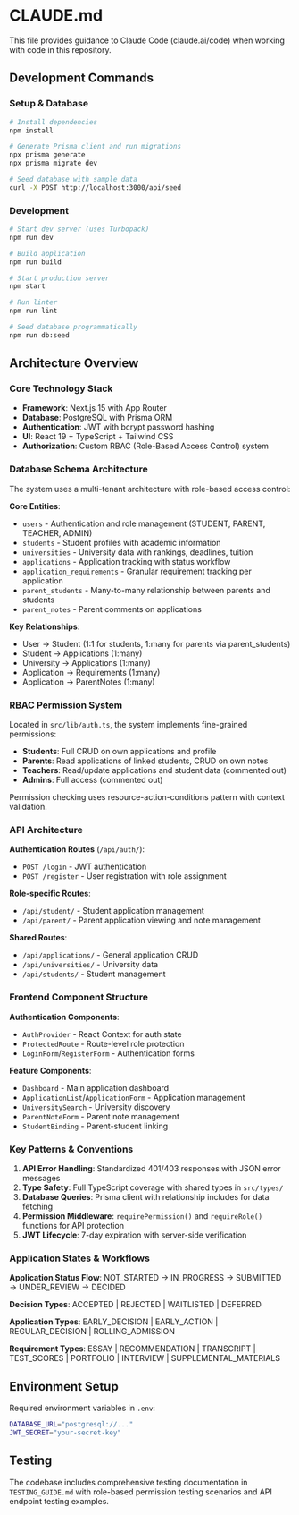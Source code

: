 # CLAUDE.md

This file provides guidance to Claude Code (claude.ai/code) when working with code in this repository.

## Development Commands

### Setup & Database
```bash
# Install dependencies
npm install

# Generate Prisma client and run migrations  
npx prisma generate
npx prisma migrate dev

# Seed database with sample data
curl -X POST http://localhost:3000/api/seed
```

### Development
```bash
# Start dev server (uses Turbopack)
npm run dev

# Build application
npm run build

# Start production server
npm start

# Run linter
npm run lint

# Seed database programmatically
npm run db:seed
```

## Architecture Overview

### Core Technology Stack
- **Framework**: Next.js 15 with App Router
- **Database**: PostgreSQL with Prisma ORM
- **Authentication**: JWT with bcrypt password hashing
- **UI**: React 19 + TypeScript + Tailwind CSS
- **Authorization**: Custom RBAC (Role-Based Access Control) system

### Database Schema Architecture

The system uses a multi-tenant architecture with role-based access control:

**Core Entities**:
- `users` - Authentication and role management (STUDENT, PARENT, TEACHER, ADMIN)
- `students` - Student profiles with academic information
- `universities` - University data with rankings, deadlines, tuition
- `applications` - Application tracking with status workflow
- `application_requirements` - Granular requirement tracking per application
- `parent_students` - Many-to-many relationship between parents and students
- `parent_notes` - Parent comments on applications

**Key Relationships**:
- User → Student (1:1 for students, 1:many for parents via parent_students)
- Student → Applications (1:many)
- University → Applications (1:many) 
- Application → Requirements (1:many)
- Application → ParentNotes (1:many)

### RBAC Permission System

Located in `src/lib/auth.ts`, the system implements fine-grained permissions:

- **Students**: Full CRUD on own applications and profile
- **Parents**: Read applications of linked students, CRUD on own notes
- **Teachers**: Read/update applications and student data (commented out)
- **Admins**: Full access (commented out)

Permission checking uses resource-action-conditions pattern with context validation.

### API Architecture

**Authentication Routes** (`/api/auth/`):
- `POST /login` - JWT authentication
- `POST /register` - User registration with role assignment

**Role-specific Routes**:
- `/api/student/` - Student application management
- `/api/parent/` - Parent application viewing and note management

**Shared Routes**:
- `/api/applications/` - General application CRUD
- `/api/universities/` - University data
- `/api/students/` - Student management

### Frontend Component Structure

**Authentication Components**:
- `AuthProvider` - React Context for auth state
- `ProtectedRoute` - Route-level role protection
- `LoginForm`/`RegisterForm` - Authentication forms

**Feature Components**:
- `Dashboard` - Main application dashboard
- `ApplicationList`/`ApplicationForm` - Application management
- `UniversitySearch` - University discovery
- `ParentNoteForm` - Parent note management
- `StudentBinding` - Parent-student linking

### Key Patterns & Conventions

1. **API Error Handling**: Standardized 401/403 responses with JSON error messages
2. **Type Safety**: Full TypeScript coverage with shared types in `src/types/`
3. **Database Queries**: Prisma client with relationship includes for data fetching
4. **Permission Middleware**: `requirePermission()` and `requireRole()` functions for API protection
5. **JWT Lifecycle**: 7-day expiration with server-side verification

### Application States & Workflows

**Application Status Flow**:
NOT_STARTED → IN_PROGRESS → SUBMITTED → UNDER_REVIEW → DECIDED

**Decision Types**: ACCEPTED | REJECTED | WAITLISTED | DEFERRED

**Application Types**: EARLY_DECISION | EARLY_ACTION | REGULAR_DECISION | ROLLING_ADMISSION

**Requirement Types**: ESSAY | RECOMMENDATION | TRANSCRIPT | TEST_SCORES | PORTFOLIO | INTERVIEW | SUPPLEMENTAL_MATERIALS

## Environment Setup

Required environment variables in `.env`:
```bash
DATABASE_URL="postgresql://..."
JWT_SECRET="your-secret-key"
```

## Testing

The codebase includes comprehensive testing documentation in `TESTING_GUIDE.md` with role-based permission testing scenarios and API endpoint testing examples.